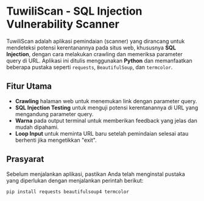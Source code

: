 # TuwiliScan - SQL Injection Vulnerability Scanner

TuwiliScan adalah aplikasi pemindaian (scanner) yang dirancang untuk mendeteksi potensi kerentanannya pada situs web, khususnya **SQL Injection**, dengan cara melakukan crawling dan memeriksa parameter query di URL. Aplikasi ini ditulis menggunakan **Python** dan memanfaatkan beberapa pustaka seperti `requests`, `BeautifulSoup`, dan `termcolor`.

## Fitur Utama
- **Crawling** halaman web untuk menemukan link dengan parameter query.
- **SQL Injection Testing** untuk menguji potensi kerentanannya di URL yang mengandung parameter query.
- **Warna** pada output terminal untuk memberikan feedback yang jelas dan mudah dipahami.
- **Loop Input** untuk meminta URL baru setelah pemindaian selesai atau berhenti jika mengetikkan "exit".

## Prasyarat
Sebelum menjalankan aplikasi, pastikan Anda telah menginstal pustaka yang diperlukan dengan menjalankan perintah berikut:

```bash
pip install requests beautifulsoup4 termcolor


